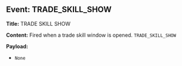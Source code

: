 ## Event: TRADE_SKILL_SHOW

**Title:** TRADE SKILL SHOW

**Content:**
Fired when a trade skill window is opened.
`TRADE_SKILL_SHOW`

**Payload:**
- `None`